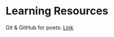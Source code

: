 # Learning Resources

Git & GitHub for poets: [Link](https://www.youtube.com/playlist?list=PLRqwX-V7Uu6ZF9C0YMKuns9sLDzK6zoiV)
